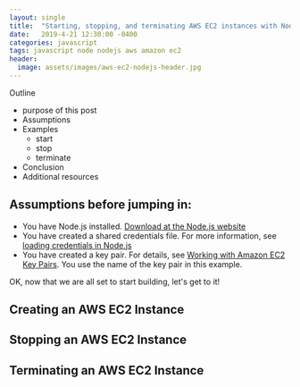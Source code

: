 ```yaml
---
layout: single
title:  "Starting, stopping, and terminating AWS EC2 instances with Node.js"
date:   2019-4-21 12:30:00 -0400
categories: javascript
tags: javascript node nodejs aws amazon ec2
header:
  image: assets/images/aws-ec2-nodejs-header.jpg
---
```


Outline
- purpose of this post
- Assumptions
- Examples
  - start
  - stop
  - terminate
- Conclusion
- Additional resources  

## Assumptions before jumping in:
- You have Node.js installed. [Download at the Node.js website](https://nodejs.org/en/)
- You have created a shared credentials file. For more information, see [loading credentials in Node.js](https://docs.aws.amazon.com/sdk-for-javascript/v2/developer-guide/loading-node-credentials-shared.html)
- You have created a key pair.  For details, see [Working with Amazon EC2 Key Pairs](https://docs.aws.amazon.com/sdk-for-javascript/v2/developer-guide/ec2-example-key-pairs.html). You use the name of the key pair in this example.


OK, now that we are all set to start building, let's get to it!

## Creating an AWS EC2 Instance

## Stopping an AWS EC2 Instance

## Terminating an AWS EC2 Instance
